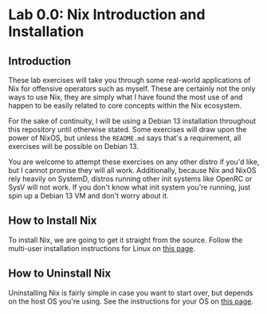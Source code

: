 # Lab 0.0: Nix Introduction and Installation
## Introduction
These lab exercises will take you through some real-world applications of Nix
for offensive operators such as myself. These are certainly not the only ways
to use Nix, they are simply what I have found the most use of and happen to 
be easily related to core concepts within the Nix ecosystem.

For the sake of continuity, I will be using a Debian 13 installation throughout
this repository until otherwise stated. Some exercises will draw upon the power
of NixOS, but unless the `README.md` says that's a requirement, all exercises
will be possible on Debian 13.

You are welcome to attempt these exercises on any other distro if you'd like,
but I cannot promise they will all work. Additionally, because Nix and NixOS
rely heavily on SystemD, distros running other init systems like OpenRC or SysV
will not work. If you don't know what init system you're running, just spin
up a Debian 13 VM and don't worry about it.

## How to Install Nix
To install Nix, we are going to get it straight from the source. Follow the 
multi-user installation instructions for Linux on 
[this page](https://nixos.org/download/#nix-install-linux).

## How to Uninstall Nix
Uninstalling Nix is fairly simple in case you want to start over, but depends
on the host OS you're using. See the instructions for your OS on 
[this page](https://nix.dev/manual/nix/2.21/installation/uninstall).
